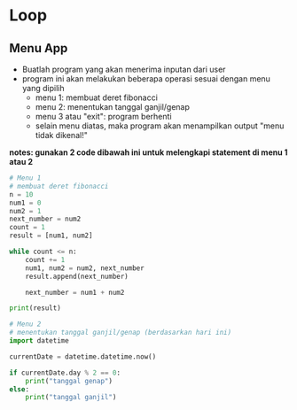 # Loop

## Menu App
- Buatlah program yang akan menerima inputan dari user
- program ini akan melakukan beberapa operasi sesuai dengan menu yang dipilih
    - menu 1: membuat deret fibonacci
    - menu 2: menentukan tanggal ganjil/genap
    - menu 3 atau "exit": program berhenti
    - selain menu diatas, maka program akan menampilkan output "menu tidak dikenal!"

**notes: gunakan 2 code dibawah ini untuk melengkapi statement di menu 1 atau 2**
```py
# Menu 1
# membuat deret fibonacci
n = 10
num1 = 0
num2 = 1
next_number = num2  
count = 1
result = [num1, num2]

while count <= n:
    count += 1
    num1, num2 = num2, next_number
    result.append(next_number)

    next_number = num1 + num2

print(result)
```
```py
# Menu 2
# menentukan tanggal ganjil/genap (berdasarkan hari ini)
import datetime 

currentDate = datetime.datetime.now()

if currentDate.day % 2 == 0:
    print("tanggal genap")
else:
    print("tanggal ganjil")
```
